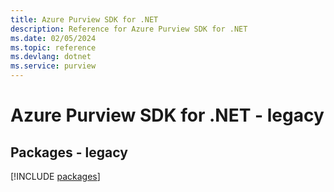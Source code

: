 ```yaml
---
title: Azure Purview SDK for .NET
description: Reference for Azure Purview SDK for .NET
ms.date: 02/05/2024
ms.topic: reference
ms.devlang: dotnet
ms.service: purview
---
```

# Azure Purview SDK for .NET - legacy
## Packages - legacy
[!INCLUDE [packages](purview-index.md)]